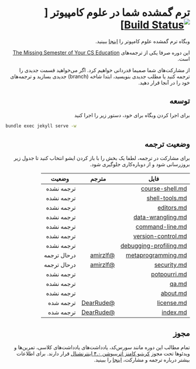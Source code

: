 <div dir='rtl'>

# ترم گمشده شما در علوم کامپیوتر [[![Build Status](https://travis-ci.com/missing-semester/missing-semester.svg?branch=master)](https://travis-ci.com/missing-semester/missing-semester)]

وبگاه ترم گمشده علوم کامپوتر را [اینجا](https://cs-fum.github.io/) ببینید.

این دوره صرفا یکی از ترجمه‌های [The Missing Semester of Your CS Education](https://missing.csail.mit.edu/) است.

از مشارکت‌های شما صمیما قدردانی خواهیم کرد. اگر می‌خواهید قسمت جدیدی را ترجمه کنید یا مطلب جدیدی بنویسید، ابتدا شاخه (branch) جدیدی بسازید و ترجمه‌های خود را در آنجا قرار دهید.

## توسعه

برای اجرا کردن وبگاه برای خود، دستور زیر را اجرا کنید

</div>

```bash
bundle exec jekyll serve -w
```
<div dir='rtl'>


## وضعیت ترجمه

برای مشارکت در ترجمه، لطفا یک بخش را با باز کردن ایشو انتخاب کنید تا جدول زیر بروزرسانی شود و از دوباره‌کاری جلوگیری شود.


|  فایل   | مترجم  | وضعیت |
|  ----  | ----  |----  |
| [course-shell.md](https://github.com/cs-fum/cs-fum.github.io/blob/master/_2020/course-shell.md)  |  | ترجمه نشده |
| [shell-tools.md](https://github.com/cs-fum/cs-fum.github.io/blob/master/_2020/shell-tools.md)  |   | ترجمه نشده |
| [editors.md](https://github.com/cs-fum/cs-fum.github.io/blob/master/_2020/editors.md)  |  | ترجمه نشده |
| [data-wrangling.md](https://github.com/cs-fum/cs-fum.github.io/blob/master/_2020/data-wrangling.md)  |   | ترجمه نشده |
| [command-line.md](https://github.com/cs-fum/cs-fum.github.io/blob/master/_2020/command-line.md)  |   | ترجمه نشده |
| [version-control.md](https://github.com/cs-fum/cs-fum.github.io/blob/master/_2020/version-control.md)  |   | ترجمه نشده |
| [debugging-profiling.md](https://github.com/cs-fum/cs-fum.github.io/blob/master/_2020/debugging-profiling.md)  |   | ترجمه نشده  |
| [metaprogramming.md](https://github.com/cs-fum/cs-fum.github.io/blob/master/_2020/metaprogramming.md)  | [@amirzlf](https://github.com/amirzlf)  | درحال ترجمه |
| [security.md](https://github.com/cs-fum/cs-fum.github.io/blob/master/_2020/security.md)  | [@amirzlf](https://github.com/amirzlf)  | درحال ترجمه |
| [potpourri.md](https://github.com/cs-fum/cs-fum.github.io/blob/master/_2020/potpourri.md) |    | ترجمه نشده |
| [qa.md](https://github.com/cs-fum/cs-fum.github.io/blob/master/_2020/qa.md) |   | ترجمه نشده |
| [about.md](https://github.com/cs-fum/cs-fum.github.io/blob/master/about.md)  |  | ترجمه نشده |
| [license.md](https://github.com/cs-fum/cs-fum.github.io/blob/master/license.md)  | [@DearRude](https://github.com/DearRude)  | ترجمه شده |
| [index.md](https://github.com/cs-fum/cs-fum.github.io/blob/master/index.md)  | [@DearRude](https://github.com/DearRude)  | ترجمه شده |



## مجوز

تمام مطالب این دوره مانند سورس‌کد، یادداشت‌های یادداشت‌های کلاسی، تمرین‌ها و ویدئوها تحت مجوز [کریتیو کامنز اتریبیوشن ۴.۰ اینترنشنال](http://creativecommons.org/licenses/by/4.0/deed.fa) قرار دارند.
برای اطلاعات بیشتر درباره ترجمه و مشارکت، [اینجا](https://cs-fum.github.io/license/) را ببینید.
</div>
